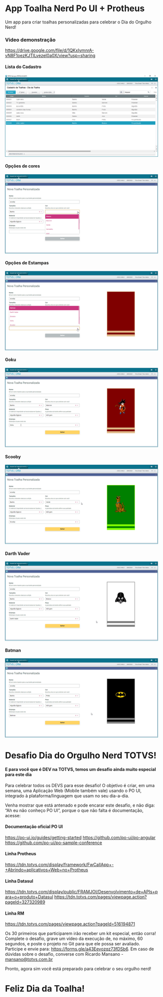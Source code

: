 # App Toalha Nerd Po UI + Protheus

Um app para criar toalhas personalizadas para celebrar o Dia do Orgulho Nerd!

### Video demonstração
https://drive.google.com/file/d/1QKxIymnrA-vN8F1oezKJTILvezeI0a0X/view?usp=sharing

#### Lista do Cadastro
![Browse](https://github.com/JoseCamilo/desafio-toalha-poui-protheus/blob/main/imagens/browse.png?raw=true "Browse")

#### Opções de cores
![Opções de Cor](https://github.com/JoseCamilo/desafio-toalha-poui-protheus/blob/main/imagens/opcoes_cor.png?raw=true "Opções de Cor")

#### Opções de Estampas
![Opções de Estampa](https://github.com/JoseCamilo/desafio-toalha-poui-protheus/blob/main/imagens/opcoes_estampa.png?raw=true "Opções de Estampa")

#### Goku
![Goku](https://github.com/JoseCamilo/desafio-toalha-poui-protheus/blob/main/imagens/goku.png?raw=true "Goku")

#### Scooby
![Scooby](https://github.com/JoseCamilo/desafio-toalha-poui-protheus/blob/main/imagens/scooby.png?raw=true "Scooby")

#### Darth Vader
![Darth](https://github.com/JoseCamilo/desafio-toalha-poui-protheus/blob/main/imagens/darth.png?raw=true "Darth")

#### Batman
![Batman](https://github.com/JoseCamilo/desafio-toalha-poui-protheus/blob/main/imagens/batman.png?raw=true "Batman")

# Desafio Dia do Orgulho Nerd TOTVS!

#### E para você que é DEV na TOTVS, temos um desafio ainda muito especial para este dia 

Para celebrar  todos os DEVS para esse desafio! O objetivo é criar, em uma semana, uma Aplicação Web (Mobile também vale) usando o PO UI, integrado à plataforma/linguagem que usam no seu dia-a-dia.

Venha mostrar que está antenado e pode encarar este desafio, e não diga: “Ah eu não conheço PO UI”, porque o que não falta é documentação, acesse:

#### Documentação oficial PO UI
https://po-ui.io/guides/getting-started
https://github.com/po-ui/po-angular
https://github.com/po-ui/po-sample-conference

#### Linha Protheus
https://tdn.totvs.com/display/framework/FwCallApp+-+Abrindo+aplicativos+Web+no+Protheus

#### Linha Datasul
https://tdn.totvs.com/display/public/FRAMJOI/Desenvolvimento+de+APIs+para+o+produto+Datasul
https://tdn.totvs.com/pages/viewpage.action?pageId=327320989

#### Linha RM
https://tdn.totvs.com/pages/viewpage.action?pageId=516194871

Os 30 primeiros que participarem irão receber um kit especial, então corra! Complete o desafio, grave um vídeo da execução de, no máximo, 60 segundos, e poste o projeto no Git para que ele possa ser avaliado. Participe e envie para: https://forms.gle/a43Eevozqz73fDSb6. Em caso de dúvidas sobre o desafio, converse com Ricardo Mansano - mansano@totvs.com.br

Pronto, agora sim você está preparado para celebrar o seu orgulho nerd! 

# Feliz Dia da Toalha! 